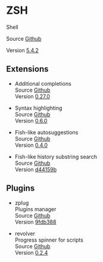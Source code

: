 # ZSH

Shell

Source [Github](https://github.com/zsh-users/zsh)

Version [5.4.2](https://github.com/zsh-users/zsh/releases/tag/zsh-5.4.2)

## Extensions

- Additional completions  
  Source [Github](https://github.com/zsh-users/zsh-completions)  
  Version [0.27.0](https://github.com/zsh-users/zsh-completions/releases/tag/0.27.0)

- Syntax highlighting  
  Source [Github](https://github.com/zsh-users/zsh-syntax-highlighting)  
  Version [0.6.0](https://github.com/zsh-users/zsh-syntax-highlighting/releases/tag/0.6.0)

- Fish-like autosuggestions  
  Source [Github](https://github.com/zsh-users/zsh-autosuggestions)  
  Version [0.4.0](https://github.com/zsh-users/zsh-autosuggestions/releases/tag/v0.4.0)

- Fish-like history substring search  
  Source [Github](https://github.com/zsh-users/zsh-history-substring-search)  
  Version [d44159b](https://github.com/zsh-users/zsh-history-substring-search/commit/d44159b5e87cbdc8fdaa448f09523e12193d7d6d)

## Plugins

- zplug  
  Plugins manager  
  Source [Github](https://github.com/zplug/zplug)  
  Version [9fdb388](https://github.com/zplug/zplug/commit/9fdb3889e0a131bf2af7bb5cc7ad91ccbf8213e4)

- revolver  
  Progress spinner for scripts  
  Source [Github](https://github.com/molovo/revolver)  
  Version [0.2.4](https://github.com/molovo/revolver/releases/tag/v0.2.4)
